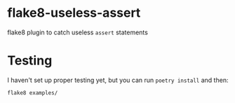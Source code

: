 # flake8-useless-assert
flake8 plugin to catch useless `assert` statements


# Testing
I haven't set up proper testing yet, but you can run `poetry install` and then:
```
flake8 examples/
```